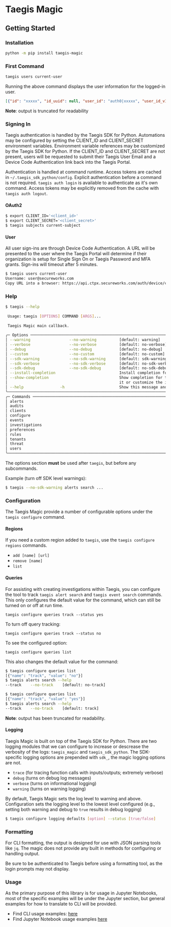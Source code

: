 # Taegis Magic

## Getting Started

### Installation

```bash
python -m pip install taegis-magic
```

### First Command

```bash
taegis users current-user
```

Running the above command displays the user information for the logged-in user.

```json
[{"id": "xxxxx", "id_uuid": null, "user_id": "auth0|xxxxx", "user_id_v1": "auth0|xxxxx", "created_at": "0000-00-00T00:00:00.000Z", "updated_at": "0000-00-00T00:00:00.000Z","...": "..."}]
```

**Note**: output is truncated for readability

### Signing In

Taegis authentication is handled by the Taegis SDK for Python.  Automations may be configured by setting the CLIENT_ID and CLIENT_SECRET environment variables.  Environment variable references may be customized by the Taegis SDK for Python.  If the CLIENT_ID and CLIENT_SECRET are not present, users will be requested to submit their Taegis User Email and a Device Code Authentication link back into the Taegis Portal.

Authentication is handled at command runtime.  Access tokens are cached in `~/.taegis_sdk_python/config`.  Explicit authentication before a command is not required.  `taegis auth login` is available to authenticate as it's own command.  Access tokens may be explicitly removed from the cache with `taegis auth logout`.

#### OAuth2

```bash
$ export CLIENT_ID='<client_id>'
$ export CLIENT_SECRET='<client_secret>'
$ taegis subjects current-subject
```

#### User

All user sign-ins are through Device Code Authentication.  A URL will be presented to the user where the Taegis Portal will determine if their organization is setup for Single Sign On or Taegis Password and MFA grants.  Sign-ins will timeout after 5 minutes.

```bash
$ taegis users current-user
Username: user@secureworks.com
Copy URL into a browser: https://api.ctpx.secureworks.com/auth/device/code/activate?user_code=XXXX-XXXX
```

### Help

```bash
$ taegis --help
                                                                                                   
 Usage: taegis [OPTIONS] COMMAND [ARGS]...                                                         
                                                                                                   
 Taegis Magic main callback.                                                                       
                                                                                                   
╭─ Options ───────────────────────────────────────────────────────────────────────────────────────╮
│ --warning                 --no-warning          [default: warning]                              │
│ --verbose                 --no-verbose          [default: no-verbose]                           │
│ --debug                   --no-debug            [default: no-debug]                             │
│ --custom                  --no-custom           [default: no-custom]                            │
│ --sdk-warning             --no-sdk-warning      [default: sdk-warning]                          │
│ --sdk-verbose             --no-sdk-verbose      [default: no-sdk-verbose]                       │
│ --sdk-debug               --no-sdk-debug        [default: no-sdk-debug]                         │
│ --install-completion                            Install completion for the current shell.       │
│ --show-completion                               Show completion for the current shell, to copy  │
│                                                 it or customize the installation.               │
│ --help                -h                        Show this message and exit.                     │
╰─────────────────────────────────────────────────────────────────────────────────────────────────╯
╭─ Commands ──────────────────────────────────────────────────────────────────────────────────────╮
│ alerts                                                                                          │
│ audits                                                                                          │
│ clients                                                                                         │
│ configure                                                                                       │
│ events                                                                                          │
│ investigations                                                                                  │
│ preferences                                                                                     │
│ rules                                                                                           │
│ tenants                                                                                         │
│ threat                                                                                          │
│ users                                                                                           │
╰─────────────────────────────────────────────────────────────────────────────────────────────────╯
```

The options section **must** be used after `taegis`, but before any subcommands.

Example (turn off SDK level warnings):

```bash
$ taegis --no-sdk-warning alerts search ...
```

### Configuration

The Taegis Magic provide a number of configurable options under the `taegis configure` command.

#### Regions

If you need a custom region added to `taegis`, use the `taegis configure regions` commands.

* `add [name] [url]` 
* `remove [name]`
* `list`

#### Queries

For assisting with creating investigations within Taegis, you can configure the tool to track `taegis alert search` and `taegis event search` commands.  This only configures the default value for the command, which can still be turned on or off at run time.

`taegis configure queries track --status yes`

To turn off query tracking:

`taegis configure queries track --status no`

To see the configured option:

`taegis configure queries list`

This also changes the default value for the command:

```bash
$ taegis configure queries list
[{"name": "track", "value": "no"}]
$ taegis alerts search --help
--track    --no-track    [default: no-track]
```

```bash
$ taegis configure queries list
[{"name": "track", "value": "yes"}]
$ taegis alerts search --help
--track    --no-track    [default: track]
```

**Note**: output has been truncated for readability.

#### Logging

Taegis Magic is built on top of the Taegis SDK for Python.  There are two logging modules that we can configure to increase or descrease the verbosity of the logs: `taegis_magic` and `taegis_sdk_python`.  The SDK-specific logging options are prepended with `sdk_`, the magic logging options are not.

* `trace` (for tracing function calls with inputs/outputs; extremely verbose) 
* `debug` (turns on debug log messages)
* `verbose` (turns on informational logging)
* `warning` (turns on warning logging)

By default, Taegis Magic sets the log level to warning and above.  Configuration sets the logging level to the lowest level configured (e.g., setting both warning and debug to `true`  results in debug logging)

```bash
$ taegis configure logging defaults [option] --status [true/false]
```

### Formatting

For CLI formatting, the output is designed for use with JSON parsing tools like `jq`.  The magic does not provide any built in methods for configuring or handling output.

Be sure to be authenticated to Taegis before using a formatting tool, as the login prompts may not display.

### Usage

As the primary purpose of this library is for usage in Jupyter Notebooks, most of the specific examples will be under the Jupyter section, but general examples for how to translate to CLI will be provided.

* Find CLI usage examples: [here](cli/README.md)
* Find Jupyter Notebook usage examples [here](jupyter/README.md)
